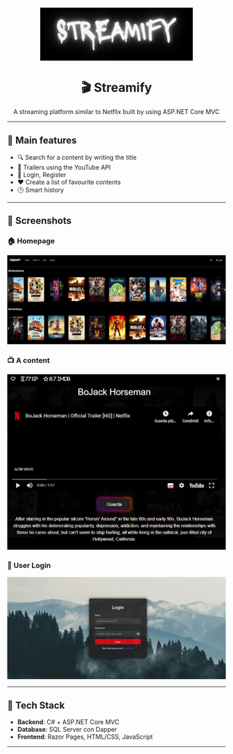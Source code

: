 <p align="center">
  <img src="./assets/logostreamify.png" alt="Streamify Logo" width="70%"/>
</p>

<h1 align="center">🎬 Streamify</h1>
<p align="center">A streaming platform similar to Netflix built by using ASP.NET Core MVC</p>

---

## 🚀 Main features
- 🔍 Search for a content by writing the title
- 🎥 Trailers using the YouTube API
- 🧠 Login, Register
- ❤️ Create a list of favourite contents
- 🕒 Smart history

---

## 📸 Screenshots

### 🏠 Homepage
![Home](./assets/index.png)

### 📺 A content
![Contenuto](./assets/contenuto.png)

### 🔐 User Login
![Login](./assets/login_page_streamify.png)

---

## 🧰 Tech Stack 
- **Backend**: C# + ASP.NET Core MVC
- **Database**: SQL Server con Dapper
- **Frontend**: Razor Pages, HTML/CSS, JavaScript

---
